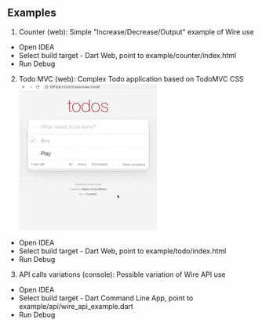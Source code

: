 ## Examples
1. Counter (web): Simple "Increase/Decrease/Output" example of Wire use 
- Open IDEA
- Select build target - Dart Web, point to example/counter/index.html
- Run Debug

2. Todo MVC (web): Complex Todo application based on TodoMVC CSS
![Todo with Wire](../assets/wire_example_todo_web.gif)
- Open IDEA
- Select build target - Dart Web, point to example/todo/index.html
- Run Debug

3. API calls variations (console): Possible variation of Wire API use
- Open IDEA
- Select build target - Dart Command Line App, point to example/api/wire_api_example.dart
- Run Debug
